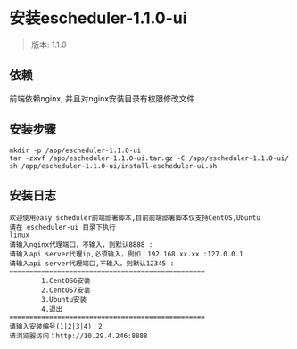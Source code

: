 # 安装escheduler-1.1.0-ui

> 版本: 1.1.0

## 依赖

前端依赖nginx, 并且对nginx安装目录有权限修改文件

## 安装步骤

```shell
mkdir -p /app/escheduler-1.1.0-ui
tar -zxvf /app/escheduler-1.1.0-ui.tar.gz -C /app/escheduler-1.1.0-ui/
sh /app/escheduler-1.1.0-ui/install-escheduler-ui.sh
```

## 安装日志

```shell
欢迎使用easy scheduler前端部署脚本,目前前端部署脚本仅支持CentOS,Ubuntu
请在 escheduler-ui 目录下执行
linux
请输入nginx代理端口，不输入，则默认8888 :
请输入api server代理ip,必须输入，例如：192.168.xx.xx :127.0.0.1
请输入api server代理端口,不输入，则默认12345 :
=================================================
        1.CentOS6安装
        2.CentOS7安装
        3.Ubuntu安装
        4.退出
=================================================
请输入安装编号(1|2|3|4)：2
请浏览器访问：http://10.29.4.246:8888
```
